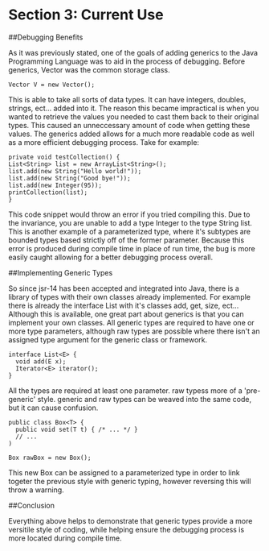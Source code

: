# Section 3: Current Use

##Debugging Benefits

  As it was previously stated, one of the goals of adding generics to the Java Programming Language was to aid
in the process of debugging.  Before generics, Vector was the common storage class.

    Vector V = new Vector();
    
  This is able to take all sorts of data types.  It can have integers, doubles, strings, ect... added into it.  The
reason this became impractical is when you wanted to retrieve the values you needed to cast them back to their original
types.  This caused an unneccessary amount of code when getting these values.
  The generics added allows for a much more readable code as well as a more efficient debugging process.  Take for example:
  
    private void testCollection() {
    List<String> list = new ArrayList<String>();
    list.add(new String("Hello world!"));
    list.add(new String("Good bye!"));
    list.add(new Integer(95));
    printCollection(list);
    }
    
This code snippet would throw an error if you tried compiling this.  Due to the invariance, you are unable to add
a type Integer to the type String list.  This is another example of a parameterized type, where it's subtypes are bounded
types based strictly off of the former parameter.  Because this error is produced during compile time in place of run time,
the bug is more easily caught allowing for a better debugging process overall.

##Implementing Generic Types

So since jsr-14 has been accepted and integrated into Java, there is a library of types with their own classes
already implemented.  For example there is already the interface List with it's classes add, get, size, ect...  Although
this is available, one great part about generics is that you can implement your own classes.  All generic types are
required to have one or more type parameters, although raw types are possible where there isn't an assigned type argument
for the generic class or framework.

    interface List<E> {
      void add(E x);
      Iterator<E> iterator();
    }

  All the types are required at least one parameter.  raw typess more of a 'pre-generic'
  style.  generic and raw types can be weaved into the same code, but it can cause confusion.
  
    public class Box<T> {
      public void set(T t) { /* ... */ }
      // ...
    )
    
    Box rawBox = new Box();
    
This new Box can be assigned to a parameterized type in order to link togeter the previous style with generic typing,
however reversing this will throw a warning.

##Conclusion

Everything above helps to demonstrate that generic types provide a more versitile style of coding, while helping
ensure the debugging process is more located during compile time.
